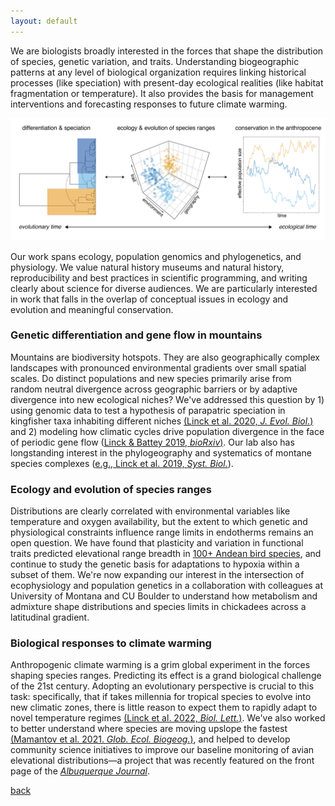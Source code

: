 ```yaml
---
layout: default
---
```


We are biologists broadly interested in the forces that shape the distribution of species, genetic variation, and traits. Understanding biogeographic patterns at any level of biological organization requires linking historical processes (like speciation) with present-day ecological realities (like habitat fragmentation or temperature). It also provides the basis for management interventions and forecasting responses to future climate warming.  

![](images/conceptual_figure.png)  

Our work spans ecology, population genomics and phylogenetics, and physiology. We value natural history museums and natural history, reproducibility and best practices in scientific programming, and writing clearly about science for diverse audiences. We are particularly interested in work that falls in the overlap of conceptual issues in ecology and evolution and meaningful conservation.

### Genetic differentiation and gene flow in mountains  

Mountains are biodiversity hotspots. They are also geographically complex landscapes with pronounced environmental gradients over small spatial scales. Do distinct populations and new species primarily arise from random neutral divergence across geographic barriers or by adaptive divergence into new ecological niches? We've addressed this question by 1) using genomic data to test a hypothesis of parapatric speciation in kingfisher taxa inhabiting different niches [(Linck et al. 2020, *J. Evol. Biol.*)](https://doi.org/10.1111/jeb.13698) and 2) modeling how climatic cycles drive population divergence in the face of periodic gene flow ([Linck & Battey 2019, *bioRxiv*)](https://doi.org/10.1101/758664). Our lab also has longstanding interest in the phylogeography and systematics of montane species complexes ([e.g., Linck et al. 2019, *Syst. Biol.*](https://doi.org/10.1093/sysbio/syz027)).  

### Ecology and evolution of species ranges  

Distributions are clearly correlated with environmental variables like temperature and oxygen availability, but the extent to which genetic and physiological constraints influence range limits in endotherms remains an open question. We have found that plasticity and variation in functional traits predicted elevational range breadth in [100+ Andean bird species](https://doi.org/10.1101/2021.09.30.462673), and continue to study the genetic basis for adaptations to hypoxia within a subset of them. We're now expanding our interest in the intersection of ecophysiology and population genetics in a collaboration with colleagues at University of Montana and CU Boulder to understand how metabolism and admixture shape distributions and species limits in chickadees across a latitudinal gradient.  

### Biological responses to climate warming  

Anthropogenic climate warming is a grim global experiment in the forces shaping species ranges. Predicting its effect is a grand biological challenge of the 21st century. Adopting an evolutionary perspective is crucial to this task: specifically, that if takes millennia for tropical species to evolve into new climatic zones, there is little reason to expect them to rapidly adapt to novel temperature regimes [(Linck et al. 2022, *Biol. Lett.*)](https://doi.org/10.1098/rsbl.2021.0363). We've also worked to better understand where species are moving upslope the fastest [(Mamantov et al. 2021. *Glob. Ecol. Biogeog.*)](https://doi.org/10.1111/geb.13246), and helped to develop community science initiatives to improve our baseline monitoring of avian elevational distributions—a project that was recently featured on the front page of the [*Albuquerque Journal*](https://www.abqjournal.com/2410406/birding-with-a-purpose-ex-project-enlists-nm-watchers-to-help-researchers-examine-mountain-population-changes.html).  



[back](./)
